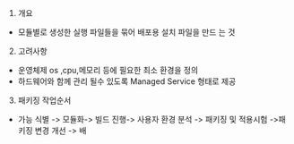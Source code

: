 1) 개요
- 모듈별로 생성한 실행 파일들을 묶어 배포용 설치 파일을 만드 는 것 
2) 고려사항
 - 운영체제 os ,cpu,메모리 등에 필요한 최소 환경을 정의
 - 하드웨어와 함께 관리 될수 있도록 Managed Service 형태로 
 제공 
3)  패키징 작업순서
 - 가능 식별 -> 모듈화-> 빌드 진행-> 사용자 환경 분석 -> 패키징 및 적용시험 ->패키징 변경 개선 -> 배

